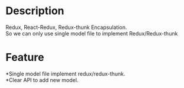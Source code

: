 # Description

Redux, React-Redux, Redux-thunk Encapsulation.<br>
So we can only use single model file to implement Redux/Redux-thunk<br>

# Feature

*Single model file implement redux/redux-thunk.<br>
*Clear API to add new model.<br>
